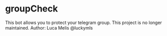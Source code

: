 # groupCheck

This bot allows you to protect your telegram group.
This project is no longer maintained.
Author: Luca Melis @luckymls
